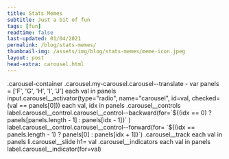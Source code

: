 ```yaml
---
title: Stats Memes
subtitle: Just a bit of fun
tags: [fun]
readtime: false
last-updated: 01/04/2021
permalink: /blog/stats-memes/
thumbnail-img: /assets/img/blog/stats-memes/meme-icon.jpeg
layout: post
head-extra: carousel.html
---
```

<html>
.carousel-container
    .carousel.my-carousel.carousel--translate
    - var panels = ['F', 'G', 'H', 'I', 'J']
    each val in panels
      input.carousel__activator(type="radio", name="carousel", id=val, checked=(val == panels[0]))
    each val, idx in panels
      .carousel__controls
        label.carousel__control.carousel__control--backward(for=`${(idx == 0) ? panels[panels.length - 1] : panels[idx - 1]}` )
        label.carousel__control.carousel__control--forward(for= `${(idx == panels.length - 1) ? panels[0] : panels[idx + 1]}`)
    .carousel__track
      each val in panels
        li.carousel__slide
          h1= val
    .carousel__indicators
      each val in panels
        label.carousel__indicator(for=val)
</html>

